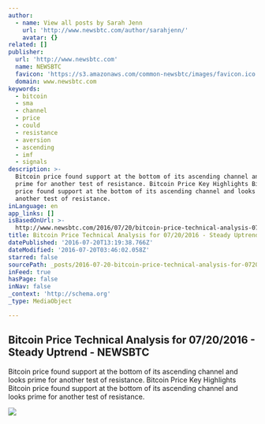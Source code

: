 ```yaml
---
author:
  - name: View all posts by Sarah Jenn
    url: 'http://www.newsbtc.com/author/sarahjenn/'
    avatar: {}
related: []
publisher:
  url: 'http://www.newsbtc.com'
  name: NEWSBTC
  favicon: 'https://s3.amazonaws.com/common-newsbtc/images/favicon.ico'
  domain: www.newsbtc.com
keywords:
  - bitcoin
  - sma
  - channel
  - price
  - could
  - resistance
  - aversion
  - ascending
  - imf
  - signals
description: >-
  Bitcoin price found support at the bottom of its ascending channel and looks
  prime for another test of resistance. Bitcoin Price Key Highlights Bitcoin
  price found support at the bottom of its ascending channel and looks prime for
  another test of resistance.
inLanguage: en
app_links: []
isBasedOnUrl: >-
  http://www.newsbtc.com/2016/07/20/bitcoin-price-technical-analysis-07202016-steady-uptrend/
title: Bitcoin Price Technical Analysis for 07/20/2016 - Steady Uptrend - NEWSBTC
datePublished: '2016-07-20T13:19:38.766Z'
dateModified: '2016-07-20T03:46:02.058Z'
starred: false
sourcePath: _posts/2016-07-20-bitcoin-price-technical-analysis-for-07202016-steady-upt.md
inFeed: true
hasPage: false
inNav: false
_context: 'http://schema.org'
_type: MediaObject

---
```

<article style=""><h1>Bitcoin Price Technical Analysis for 07/20/2016 - Steady Uptrend - NEWSBTC</h1><p>Bitcoin price found support at the bottom of its ascending channel and looks prime for another test of resistance. Bitcoin Price Key Highlights Bitcoin price found support at the bottom of its ascending channel and looks prime for another test of resistance.</p><img src="http://s3.amazonaws.com/main-newsbtc-images/2016/07/20042415/160720_bitcoin.png" /></article>